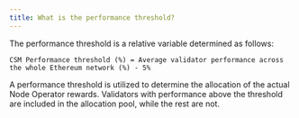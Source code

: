 ```yaml
---
title: What is the performance threshold?
---
```


The performance threshold is a relative variable determined as follows:

`CSM Performance threshold (%) = Average validator performance across the whole Ethereum network (%) - 5%`

A performance threshold is utilized to determine the allocation of the actual Node Operator rewards. Validators with performance above the threshold are included in the allocation pool, while the rest are not.
